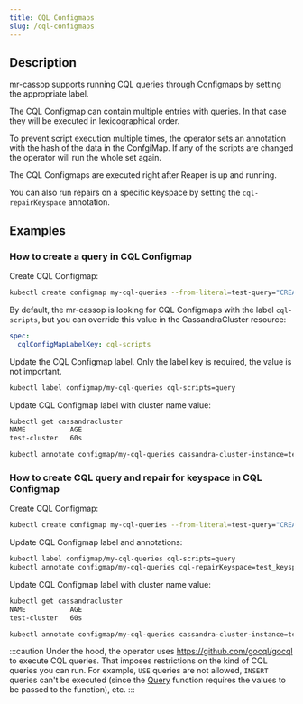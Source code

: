 ```yaml
---
title: CQL Configmaps
slug: /cql-configmaps
---
```


## Description

mr-cassop supports running CQL queries through Configmaps by setting the appropriate label.

The CQL Configmap can contain multiple entries with queries. In that case they will be executed in lexicographical order. 

To prevent script execution multiple times, the operator sets an annotation with the hash of the data in the ConfgiMap. If any of the scripts are changed the operator will run the whole set again.

The CQL Configmaps are executed right after Reaper is up and running. 

You can also run repairs on a specific keyspace by setting the `cql-repairKeyspace` annotation.

## Examples

### How to create a query in CQL Configmap

Create CQL Configmap:

```bash
kubectl create configmap my-cql-queries --from-literal=test-query="CREATE KEYSPACE IF NOT EXISTS test_keyspace WITH REPLICATION = { 'class' : 'NetworkTopologyStrategy', 'dc1' : 3 };"
```

By default, the mr-cassop is looking for CQL Configmaps with the label `cql-scripts`, but you can override this value in the CassandraCluster resource:

```yaml
spec:
  cqlConfigMapLabelKey: cql-scripts
```

Update the CQL Configmap label. Only the label key is required, the value is not important.

```bash
kubectl label configmap/my-cql-queries cql-scripts=query
```

Update CQL Configmap label with cluster name value:

```bash
kubectl get cassandracluster
NAME           AGE
test-cluster   60s
```

```bash
kubectl annotate configmap/my-cql-queries cassandra-cluster-instance=test-cluster
```

### How to create CQL query and repair for keyspace in CQL Configmap

Create CQL Configmap:

```bash
kubectl create configmap my-cql-queries --from-literal=test-query="CREATE KEYSPACE IF NOT EXISTS test_keyspace2 WITH REPLICATION = { 'class' : 'NetworkTopologyStrategy', 'dc1' : 3 };"
```

Update CQL Configmap label and annotations:

```bash
kubectl label configmap/my-cql-queries cql-scripts=query
kubectl annotate configmap/my-cql-queries cql-repairKeyspace=test_keyspace2
```

Update CQL Configmap label with cluster name value:

```bash
kubectl get cassandracluster
NAME           AGE
test-cluster   60s
```

```bash
kubectl annotate configmap/my-cql-queries cassandra-cluster-instance=test-cluster
```

:::caution
Under the hood, the operator uses https://github.com/gocql/gocql to execute CQL queries. That imposes restrictions on the kind of CQL queries you can run.
For example, `USE` queries are not allowed, `INSERT` queries can't be executed (since the [Query](https://pkg.go.dev/github.com/gocql/gocql#Session.Query) function requires the values to be passed to the function), etc.
:::